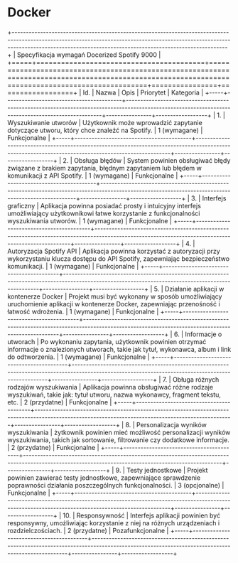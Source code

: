 # Docker



+---------------------------------------------------------------------------------------------------------------------------------------------------------------------------------------------------------------------------------------+
|                                                                                              Specyfikacja wymagań Docerized Spotify 9000                                                                                              |
+=====+=========================================+===================================================================================================================================================+================+==================+
| Id. |                  Nazwa                  |                                                                        Opis                                                                       |    Priorytet   |     Kategoria    |
+-----+-----------------------------------------+---------------------------------------------------------------------------------------------------------------------------------------------------+----------------+------------------+
| 1.  | Wyszukiwanie utworów                    | Użytkownik może wprowadzić zapytanie dotyczące utworu, który chce znaleźć na Spotify.                                                             | 1 (wymagane)   | Funkcjonalne     |
+-----+-----------------------------------------+---------------------------------------------------------------------------------------------------------------------------------------------------+----------------+------------------+
| 2.  | Obsługa błędów                          | System powinien obsługiwać błędy związane z brakiem zapytania, błędnym zapytaniem lub błędem w komunikacji z API Spotify.                         | 1 (wymagane)   | Funkcjonalne     |
+-----+-----------------------------------------+---------------------------------------------------------------------------------------------------------------------------------------------------+----------------+------------------+
| 3.  | Interfejs graficzny                     | Aplikacja powinna posiadać prosty i intuicyjny interfejs umożliwiający użytkownikowi łatwe korzystanie z funkcjonalności wyszukiwania utworów.    | 1 (wymagane)   | Funkcjonalne     |
+-----+-----------------------------------------+---------------------------------------------------------------------------------------------------------------------------------------------------+----------------+------------------+
| 4.  | Autoryzacja Spotify API                 | Aplikacja powinna korzystać z autoryzacji przy wykorzystaniu klucza dostępu do API Spotify, zapewniając bezpieczeństwo komunikacji.               | 1 (wymagane)   | Funkcjonalne     |
+-----+-----------------------------------------+---------------------------------------------------------------------------------------------------------------------------------------------------+----------------+------------------+
| 5.  | Działanie aplikacji w kontenerze Docker | Projekt musi być wykonany w sposób umożliwiający uruchomienie aplikacji w kontenerze Docker, zapewniając przenośność i łatwość wdrożenia.         | 1 (wymagane)   | Funkcjonalne     |
+-----+-----------------------------------------+---------------------------------------------------------------------------------------------------------------------------------------------------+----------------+------------------+
| 6.  | Informacje o utworach                   | Po wykonaniu zapytania, użytkownik powinien otrzymać informacje o znalezionych utworach, takie jak tytuł, wykonawca, album i link do odtworzenia. | 1 (wymagane)   | Funkcjonalne     |
+-----+-----------------------------------------+---------------------------------------------------------------------------------------------------------------------------------------------------+----------------+------------------+
| 7.  | Obługa różnych rodzajów wyszukiwania    | Aplikacja powinna obsługiwać różne rodzaje wyszukiwań, takie jak: tytuł utworu, nazwa wykonawcy, fragment tekstu, etc.                            | 2 (przydatne)  | Funkcjonalne     |
+-----+-----------------------------------------+---------------------------------------------------------------------------------------------------------------------------------------------------+----------------+------------------+
| 8.  | Personalizacja wyników wyszukiwania     | żytkownik powinien mieć możliwość personalizacji wyników wyszukiwania, takich jak sortowanie, filtrowanie czy dodatkowe informacje.               | 2 (przydatne)  | Funkcjonalne     |
+-----+-----------------------------------------+---------------------------------------------------------------------------------------------------------------------------------------------------+----------------+------------------+
| 9.  | Testy jednostkowe                       | Projekt powinien zawierać testy jednostkowe, zapewniające sprawdzenie poprawności działania poszczególnych funkcjonalności.                       | 3 (opcjonalne) | Funkcjonalne     |
+-----+-----------------------------------------+---------------------------------------------------------------------------------------------------------------------------------------------------+----------------+------------------+
| 10.  | Responsywność                           | Interfejs aplikacji powinien być responsywny, umożliwiając korzystanie z niej na różnych urządzeniach i rozdzielczościach.                        | 2 (przydatne)  | Pozafunkcjonalne |
+-----+-----------------------------------------+---------------------------------------------------------------------------------------------------------------------------------------------------+----------------+------------------+
